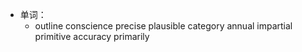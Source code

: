- 单词：
	- outline 
	  conscience
	  precise
	  plausible
	  category
	  annual
	  impartial
	  primitive
	  accuracy
	  primarily